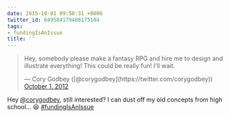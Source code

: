 ```yaml
---
date: 2015-10-01 09:58:31 +0000
twitter_id: 649584179408175104
tags:
- fundingIsAnIssue
title: ''
---
```


<blockquote class="twitter-tweet"><p lang="en" dir="ltr">Hey, somebody please make a fantasy RPG and hire me to design and illustrate everything! This could be really fun! I&#39;ll wait.</p>&mdash; Cory Godbey ([@corygodbey](https://twitter.com/corygodbey)) <a href="https://twitter.com/corygodbey/status/252897707834875904?ref_src=twsrc%5Etfw">October 1, 2012</a></blockquote>
<script async src="https://platform.twitter.com/widgets.js" charset="utf-8"></script>

Hey [@corygodbey](https://twitter.com/corygodbey), still interested? I can dust off my old concepts from high school... 😆 [#fundingIsAnIssue](https://twitter.com/hashtag/fundingIsAnIssue) 
